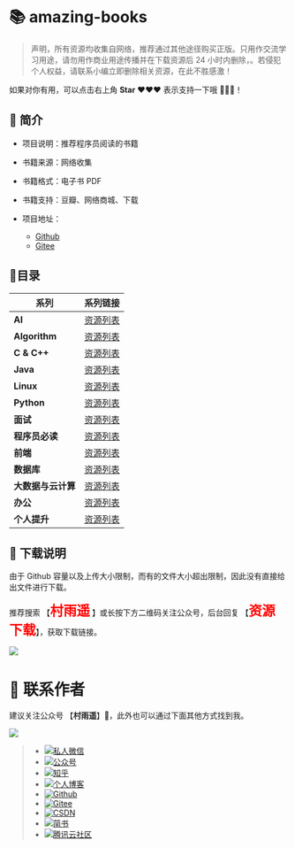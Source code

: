 # 📚 amazing-books

>   声明，所有资源均收集自网络，推荐通过其他途径购买正版。只用作交流学习用途，请勿用作商业用途传播并在下载资源后 24 小时内删除，。若侵犯个人权益，请联系小编立即删除相关资源，在此不胜感激！

如果对你有用，可以点击右上角 **Star** ❤❤❤ 表示支持一下哦 🙏🙏🙏！

## 📖 简介

- 项目说明：推荐程序员阅读的书籍

-   书籍来源：网络收集
-   书籍格式：电子书 PDF
-   书籍支持：豆瓣、网络商城、下载
-   项目地址：
	-   [Github](https://github.com/cunyu1943/amazing-books)
	-   [Gitee](https://gitee.com/cunyu1943/amazing-books)

## 📑目录

| **系列**           | **系列链接**                                                 |
| ------------------ | ------------------------------------------------------------ |
| **AI**             | [资源列表](https://github.com/cunyu1943/amazing-books/blob/master/AI.md) |
| **Algorithm**      | [资源列表](https://github.com/cunyu1943/amazing-books/blob/master/Algorithm.md) |
| **C & C++**        | [资源列表](https://github.com/cunyu1943/amazing-books/blob/master/C%26C%2B%2B.md) |
| **Java**           | [资源列表](https://github.com/cunyu1943/amazing-books/blob/master/Java.md) |
| **Linux**          | [资源列表](https://github.com/cunyu1943/amazing-books/blob/master/Linux.md) |
| **Python**         | [资源列表](https://github.com/cunyu1943/amazing-books/blob/master/Python.md) |
| **面试**           | [资源列表](https://github.com/cunyu1943/amazing-books/blob/master/%E9%9D%A2%E8%AF%95.md) |
| **程序员必读**     | [资源列表](https://github.com/cunyu1943/amazing-books/blob/master/%E7%A8%8B%E5%BA%8F%E5%91%98%E5%BF%85%E8%AF%BB.md) |
| **前端**           | [资源列表](https://github.com/cunyu1943/amazing-books/blob/master/%E5%89%8D%E7%AB%AF.md) |
| **数据库**         | [资源列表](https://github.com/cunyu1943/amazing-books/blob/master/%E6%95%B0%E6%8D%AE%E5%BA%93.md) |
| **大数据与云计算** | [资源列表](https://github.com/cunyu1943/amazing-books/blob/master/%E5%A4%A7%E6%95%B0%E6%8D%AE%E4%B8%8E%E4%BA%91%E8%AE%A1%E7%AE%97.md) |
| **办公**           | [资源列表](https://github.com/cunyu1943/amazing-books/blob/master/%E5%8A%9E%E5%85%AC.md) |
| **个人提升**       | [资源列表](https://github.com/cunyu1943/amazing-books/blob/master/%E4%B8%AA%E4%BA%BA%E6%8F%90%E5%8D%87.md) |

## 📂 下载说明

由于 Github 容量以及上传大小限制，而有的文件大小超出限制，因此没有直接给出文件进行下载。

推荐搜索 【**<font size=5 color=red>村雨遥</font>** 】或长按下方二维码关注公众号，后台回复 【**<font color=red size=5>资源下载</font>**】，获取下载链接。

![](https://imgconvert.csdnimg.cn/aHR0cHM6Ly9tbWJpei5xcGljLmNuL21tYml6X3BuZy9ieU1sQkdYNjRJQ3llSTJGb0JVS3poTlFlNXlHTHJXQ1k4NEZrYmc3eHQxWlM3bktqdWdaNU1VZ2JhTDlmbWw3R1J5d2Z3MG9PTm5DZHFzbTZGMjBZUS82NDA?x-oss-process=image/format,png)

# 👀 联系作者

建议关注公众号 【**村雨遥**】🤝，此外也可以通过下面其他方式找到我。

![](https://gitee.com/cunyu1943/images/raw/master/ImgsUbuntu/20200510234310.png)

> - [![私人微信](https://img.shields.io/badge/私人微信-ZL747731461-brightgreen)]()
> - [![公众号](https://img.shields.io/badge/公众号-村雨遥-brightgreen)]()
> - [![知乎](https://img.shields.io/badge/%E7%9F%A5%E4%B9%8E-%E6%9D%91%E9%9B%A8%E9%81%A5-brightgreen)](https://www.zhihu.com/people/cunyu1943)
> - [![个人博客](https://img.shields.io/badge/个人博客-https%3A%2F%2Fcunyu1943.github.io-brightgreen)](https://cunyu1943.github.io/)
> - [![Github](https://img.shields.io/badge/Github-村雨遥-brightgreen)](https://github.com/cunyu1943)
> - [![Gitee](https://img.shields.io/badge/Gitee-村雨遥-brightgreen)](https://gitee.com/cunyu1943)
> - [![CSDN](https://img.shields.io/badge/CSDN-%E6%9D%91%E9%9B%A8%E9%81%A5-brightgreen)](https://blog.csdn.net/github_39655029)
> - [![简书](https://img.shields.io/badge/%E7%AE%80%E4%B9%A6-%E6%9D%91%E9%9B%A8%E9%81%A5-brightgreen)](https://www.jianshu.com/u/9fd25635ae22)
> - [![腾讯云社区](https://img.shields.io/badge/腾讯云社区-村雨遥-brightgreen)](https://cloud.tencent.com/developer/user/6209990)